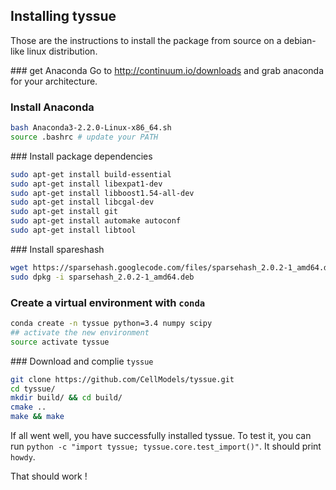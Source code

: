 ## Installing tyssue

Those are the instructions to install the package from source on a debian-like linux distribution.

### get Anaconda
Go to http://continuum.io/downloads and grab anaconda for your architecture.

### Install Anaconda

```bash
bash Anaconda3-2.2.0-Linux-x86_64.sh
source .bashrc # update your PATH
```

### Install package dependencies

```bash
sudo apt-get install build-essential
sudo apt-get install libexpat1-dev
sudo apt-get install libboost1.54-all-dev
sudo apt-get install libcgal-dev
sudo apt-get install git
sudo apt-get install automake autoconf
sudo apt-get install libtool
```

### Install spareshash

```bash
wget https://sparsehash.googlecode.com/files/sparsehash_2.0.2-1_amd64.deb
sudo dpkg -i sparsehash_2.0.2-1_amd64.deb
```

### Create a virtual environment with `conda`

```bash
conda create -n tyssue python=3.4 numpy scipy
## activate the new environment
source activate tyssue
```

### Download and complie `tyssue`

```bash
git clone https://github.com/CellModels/tyssue.git
cd tyssue/
mkdir build/ && cd build/
cmake ..
make && make
```

If all went well, you have successfully installed tyssue. To test it, you can run `python -c "import tyssue; tyssue.core.test_import()"`. It should print `howdy`.

That should work !
